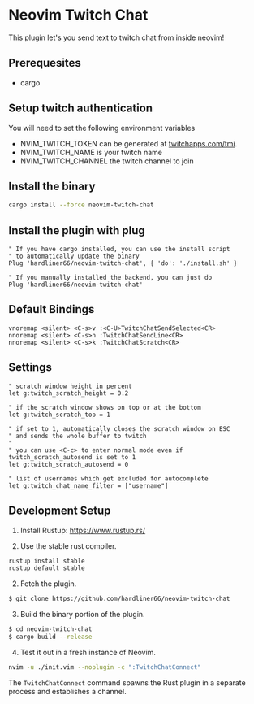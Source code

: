 # Neovim Twitch Chat

This plugin let's you send text to twitch chat from inside neovim!

## Prerequesites

- cargo

## Setup twitch authentication

You will need to set the following environment variables
- NVIM_TWITCH_TOKEN can be generated at [twitchapps.com/tmi](https://twitchapps.com/tmi).
- NVIM_TWITCH_NAME is your twitch name
- NVIM_TWITCH_CHANNEL the twitch channel to join

## Install the binary

```bash
cargo install --force neovim-twitch-chat
```

## Install the plugin with plug

```vim
" If you have cargo installed, you can use the install script
" to automatically update the binary
Plug 'hardliner66/neovim-twitch-chat', { 'do': './install.sh' }

" If you manually installed the backend, you can just do
Plug 'hardliner66/neovim-twitch-chat'
```

## Default Bindings

```vim
vnoremap <silent> <C-s>v :<C-U>TwitchChatSendSelected<CR>
nnoremap <silent> <C-s>n :TwitchChatSendLine<CR>
nnoremap <silent> <C-s>k :TwitchChatScratch<CR>
```

## Settings
```vim
" scratch window height in percent
let g:twitch_scratch_height = 0.2

" if the scratch window shows on top or at the bottom
let g:twitch_scratch_top = 1

" if set to 1, automatically closes the scratch window on ESC
" and sends the whole buffer to twitch
"
" you can use <C-c> to enter normal mode even if twitch_scratch_autosend is set to 1
let g:twitch_scratch_autosend = 0

" list of usernames which get excluded for autocomplete
let g:twitch_chat_name_filter = ["username"]
```

## Development Setup

1.  Install Rustup:  https://www.rustup.rs/

2.  Use the stable rust compiler.

```sh
rustup install stable
rustup default stable

```

2.  Fetch the plugin.

```sh
$ git clone https://github.com/hardliner66/neovim-twitch-chat
```

3.  Build the binary portion of the plugin.

```sh
$ cd neovim-twitch-chat
$ cargo build --release
```

4.  Test it out in a fresh instance of Neovim.

```sh
nvim -u ./init.vim --noplugin -c ":TwitchChatConnect"
```

The `TwitchChatConnect` command spawns the Rust plugin in a separate process and
establishes a channel.

